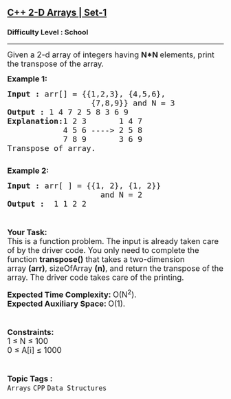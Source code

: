 <h2><a href="https://www.geeksforgeeks.org/problems/c-2-d-arrays0708/1?page=1&sortBy=difficulty">C++ 2-D Arrays | Set-1</a></h2><h3>Difficulty Level : School</h3><hr><div class="problems_problem_content__Xm_eO"><p><span style="font-size:18px">Given a 2-d array of integers having&nbsp;<strong>N*N&nbsp;</strong>elements, print the transpose of the array.</span></p>

<p><span style="font-size:18px"><strong>Example 1:</strong></span></p>

<pre><span style="font-size:18px"><strong>Input :</strong> arr[] = {{1,2,3}, {4,5,6}, 
&nbsp;                 {7,8,9}} and N = 3
<strong>Output :</strong> 1 4 7 2 5 8 3 6 9
<strong>Explanation:</strong>1 2 3       1 4 7
            4 5 6 ----&gt; 2 5 8
            7 8 9       3 6 9
Transpose of array.</span></pre>

<p><br>
<span style="font-size:18px"><strong>Example 2:</strong></span></p>

<pre><span style="font-size:18px"><strong>Input :</strong> arr[ ] = {{1, 2}, {1, 2}} 
&nbsp;                   and N = 2 
<strong>Output :</strong>  1 1 2 2</span></pre>

<p>&nbsp;</p>

<p><span style="font-size:18px"><strong>Your Task:</strong><br>
This is a function problem. The input is already taken care of by the driver code. You only need to complete the function <strong>transpose()</strong> that takes a two-dimension array&nbsp;<strong>(arr)</strong>, sizeOfArray <strong>(n)</strong>, and return the transpose of the array. The driver code takes care of the printing.</span></p>

<p><span style="font-size:18px"><strong>Expected Time Complexity:&nbsp;</strong>O(N<sup>2</sup>).<br>
<strong>Expected Auxiliary Space:&nbsp;</strong>O(1).</span></p>

<p>&nbsp;</p>

<p><span style="font-size:18px"><strong>Constraints:</strong><br>
1 ≤ N ≤ 100<br>
0 ≤ A[i] ≤ 1000</span></p>
</div><br><p><span style=font-size:18px><strong>Topic Tags : </strong><br><code>Arrays</code>&nbsp;<code>CPP</code>&nbsp;<code>Data Structures</code>&nbsp;